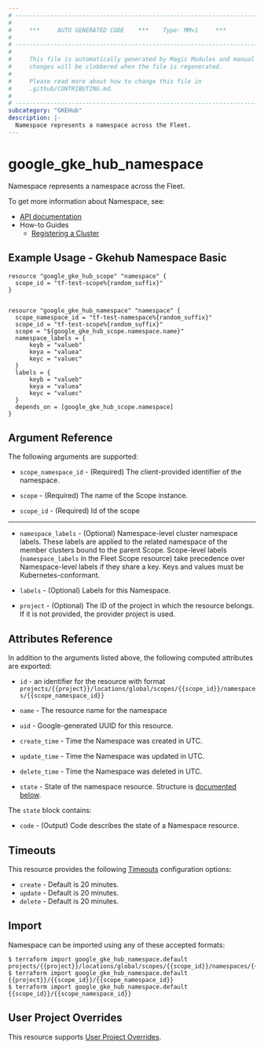 ```yaml
---
# ----------------------------------------------------------------------------
#
#     ***     AUTO GENERATED CODE    ***    Type: MMv1     ***
#
# ----------------------------------------------------------------------------
#
#     This file is automatically generated by Magic Modules and manual
#     changes will be clobbered when the file is regenerated.
#
#     Please read more about how to change this file in
#     .github/CONTRIBUTING.md.
#
# ----------------------------------------------------------------------------
subcategory: "GKEHub"
description: |-
  Namespace represents a namespace across the Fleet.
---
```


# google\_gke\_hub\_namespace

Namespace represents a namespace across the Fleet.


To get more information about Namespace, see:

* [API documentation](https://cloud.google.com/anthos/fleet-management/docs/reference/rest/v1/projects.locations.scopes.namespaces)
* How-to Guides
    * [Registering a Cluster](https://cloud.google.com/anthos/multicluster-management/connect/registering-a-cluster#register_cluster)

## Example Usage - Gkehub Namespace Basic


```hcl
resource "google_gke_hub_scope" "namespace" {
  scope_id = "tf-test-scope%{random_suffix}"
}


resource "google_gke_hub_namespace" "namespace" { 
  scope_namespace_id = "tf-test-namespace%{random_suffix}"
  scope_id = "tf-test-scope%{random_suffix}"
  scope = "${google_gke_hub_scope.namespace.name}"
  namespace_labels = {
      keyb = "valueb"
      keya = "valuea"
      keyc = "valuec"
  }
  labels = {
      keyb = "valueb"
      keya = "valuea"
      keyc = "valuec" 
  }
  depends_on = [google_gke_hub_scope.namespace]
}
```

## Argument Reference

The following arguments are supported:


* `scope_namespace_id` -
  (Required)
  The client-provided identifier of the namespace.

* `scope` -
  (Required)
  The name of the Scope instance.

* `scope_id` -
  (Required)
  Id of the scope


- - -


* `namespace_labels` -
  (Optional)
  Namespace-level cluster namespace labels. These labels are applied
  to the related namespace of the member clusters bound to the parent
  Scope. Scope-level labels (`namespace_labels` in the Fleet Scope
  resource) take precedence over Namespace-level labels if they share
  a key. Keys and values must be Kubernetes-conformant.

* `labels` -
  (Optional)
  Labels for this Namespace.

* `project` - (Optional) The ID of the project in which the resource belongs.
    If it is not provided, the provider project is used.


## Attributes Reference

In addition to the arguments listed above, the following computed attributes are exported:

* `id` - an identifier for the resource with format `projects/{{project}}/locations/global/scopes/{{scope_id}}/namespaces/{{scope_namespace_id}}`

* `name` -
  The resource name for the namespace

* `uid` -
  Google-generated UUID for this resource.

* `create_time` -
  Time the Namespace was created in UTC.

* `update_time` -
  Time the Namespace was updated in UTC.

* `delete_time` -
  Time the Namespace was deleted in UTC.

* `state` -
  State of the namespace resource.
  Structure is [documented below](#nested_state).


<a name="nested_state"></a>The `state` block contains:

* `code` -
  (Output)
  Code describes the state of a Namespace resource.

## Timeouts

This resource provides the following
[Timeouts](https://developer.hashicorp.com/terraform/plugin/sdkv2/resources/retries-and-customizable-timeouts) configuration options:

- `create` - Default is 20 minutes.
- `update` - Default is 20 minutes.
- `delete` - Default is 20 minutes.

## Import


Namespace can be imported using any of these accepted formats:

```
$ terraform import google_gke_hub_namespace.default projects/{{project}}/locations/global/scopes/{{scope_id}}/namespaces/{{scope_namespace_id}}
$ terraform import google_gke_hub_namespace.default {{project}}/{{scope_id}}/{{scope_namespace_id}}
$ terraform import google_gke_hub_namespace.default {{scope_id}}/{{scope_namespace_id}}
```

## User Project Overrides

This resource supports [User Project Overrides](https://registry.terraform.io/providers/hashicorp/google/latest/docs/guides/provider_reference#user_project_override).
